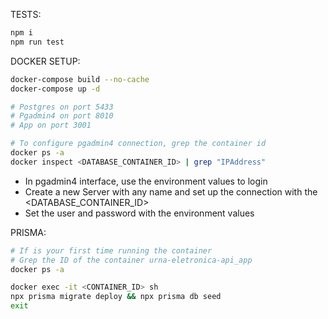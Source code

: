 TESTS:
```js
npm i
npm run test
```

DOCKER SETUP:
```sh
docker-compose build --no-cache
docker-compose up -d

# Postgres on port 5433
# Pgadmin4 on port 8010
# App on port 3001
```

```sh
# To configure pgadmin4 connection, grep the container id 
docker ps -a
docker inspect <DATABASE_CONTAINER_ID> | grep "IPAddress"
```
- In pgadmin4 interface, use the environment values to login
- Create a new Server with any name and set up the connection with the <DATABASE_CONTAINER_ID>
- Set the user and password with the environment values

PRISMA:
```sh
# If is your first time running the container
# Grep the ID of the container urna-eletronica-api_app
docker ps -a

docker exec -it <CONTAINER_ID> sh
npx prisma migrate deploy && npx prisma db seed
exit
```
